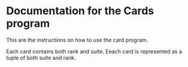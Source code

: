 # Documentation for the Cards program

This are the instructions on how to use the card program.

Each card contains both rank and suite.
Eeach card is represented as a tuple of both suite and rank.

